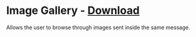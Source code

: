 # Image Gallery - [Download](https://raw.githubusercontent.com/mwittrien/BetterDiscordAddons/master/Plugins/ImageGallery/ImageGallery.plugin.js)

Allows the user to browse through images sent inside the same message.
